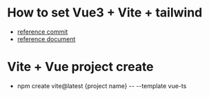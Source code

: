 # How to set Vue3 + Vite + tailwind
- [reference commit](https://github.com/doyou1/vue-workspace/commit/d33a58cfe103113f32a958fce12fcb2945daa064)
- [reference document](https://tailwindcss.com/docs/guides/vite)


# Vite + Vue project create
- npm create vite@latest {project name} -- --template vue-ts